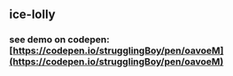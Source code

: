 ## ice-lolly
### see demo on codepen: [https://codepen.io/strugglingBoy/pen/oavoeM](https://codepen.io/strugglingBoy/pen/oavoeM)